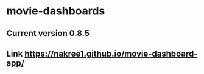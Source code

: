 # movie-dashboards
## Current version 0.8.5

## Link https://nakree1.github.io/movie-dashboard-app/
